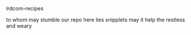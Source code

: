 lrdcom-recipes

to whom may stumble
our repo here lies snipplets
may it help the restless and weary
